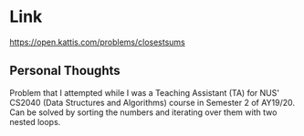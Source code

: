 # Link

https://open.kattis.com/problems/closestsums

## Personal Thoughts

Problem that I attempted while I was a Teaching Assistant (TA) for NUS' CS2040 (Data Structures and Algorithms) course in Semester 2 of AY19/20. Can be solved by sorting the numbers and iterating over them with two nested loops.

